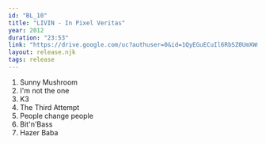 ```yaml
---
id: "BL_10"
title: "LIVIN - In Pixel Veritas"
year: 2012
duration: "23:53"
link: "https://drive.google.com/uc?authuser=0&id=1QyEGuECuIl6RbSZ0UmXWm1rjZZpKmiIF&export=download"
layout: release.njk
tags: release
---
```


01. Sunny Mushroom
02. I'm not the one
03. K3
04. The Third Attempt
05. People change people
06. Bit'n'Bass
07. Hazer Baba